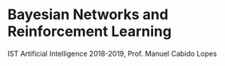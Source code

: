 # Bayesian Networks and Reinforcement Learning

IST Artificial Intelligence 2018-2019, Prof. Manuel Cabido Lopes